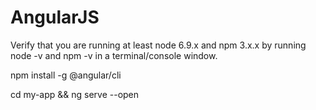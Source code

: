 # AngularJS
Verify that you are running at least node 6.9.x and npm 3.x.x by running node -v and npm -v in a terminal/console window.

npm install -g @angular/cli

cd my-app && ng serve --open

